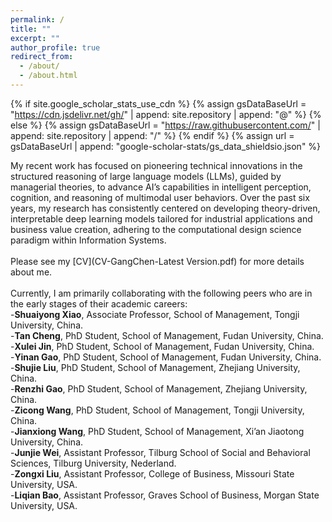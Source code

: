 ```yaml
---
permalink: /
title: ""
excerpt: ""
author_profile: true
redirect_from: 
  - /about/
  - /about.html
---
```


{% if site.google_scholar_stats_use_cdn %}
{% assign gsDataBaseUrl = "https://cdn.jsdelivr.net/gh/" | append: site.repository | append: "@" %}
{% else %}
{% assign gsDataBaseUrl = "https://raw.githubusercontent.com/" | append: site.repository | append: "/" %}
{% endif %}
{% assign url = gsDataBaseUrl | append: "google-scholar-stats/gs_data_shieldsio.json" %}

<span class='anchor' id='about-me'></span>

My recent work has focused on pioneering technical innovations in the structured reasoning of large language models (LLMs), guided by managerial theories, to advance AI’s capabilities in intelligent perception, cognition, and reasoning of multimodal user behaviors. Over the past six years, my research has consistently centered on developing theory-driven, interpretable deep learning models tailored for industrial applications and business value creation, adhering to the computational design science paradigm within Information Systems.<br><br>
Please see my [CV](CV-GangChen-Latest Version.pdf) for more details about me.<br><br>
Currently, I am primarily collaborating with the following peers who are in the early stages of their academic careers:<br>
-**Shuaiyong Xiao**, Associate Professor, School of Management, Tongji University, China.<br>
-**Tan Cheng**, PhD Student, School of Management, Fudan University, China.<br>
-**Xulei Jin**, PhD Student, School of Management, Fudan University, China.<br>
-**Yinan Gao**, PhD Student, School of Management, Fudan University, China.<br>
-**Shujie Liu**, PhD Student, School of Management, Zhejiang University, China.<br>
-**Renzhi Gao**, PhD Student, School of Management, Zhejiang University, China.<br>
-**Zicong Wang**, PhD Student, School of Management, Tongji University, China.<br>
-**Jianxiong Wang**, PhD Student, School of Management, Xi’an Jiaotong University, China.<br> 
-**Junjie Wei**, Assistant Professor, Tilburg School of Social and Behavioral Sciences, Tilburg University, Nederland.<br>
-**Zongxi Liu**, Assistant Professor, College of Business, Missouri State University, USA.<br>
-**Liqian Bao**, Assistant Professor, Graves School of Business, Morgan State University, USA.<br>

